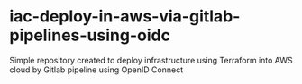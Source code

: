 # iac-deploy-in-aws-via-gitlab-pipelines-using-oidc
Simple repository created to deploy infrastructure using Terraform into AWS cloud by Gitlab pipeline using OpenID Connect

